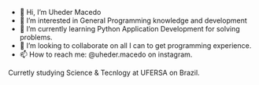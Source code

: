 - 👋 Hi, I’m Uheder Macedo
- 👀 I’m interested in General Programming knowledge and development
- 🌱 I’m currently learning Python Application Development for solving problems.
- 💞️ I’m looking to collaborate on all I can to get programming experience.
- 📫 How to reach me: @uheder.macedo on instagram.

Curretly studying Science & Tecnlogy at UFERSA on Brazil.

<!---
uheder/uheder is a ✨ special ✨ repository because its `README.md` (this file) appears on your GitHub profile.
You can click the Preview link to take a look at your changes.
--->
